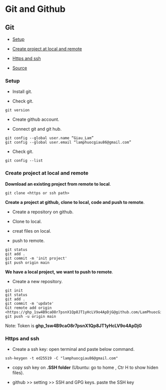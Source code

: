 # Git and Github
## Git
- [Setup](#Setup)
- [Create project at local and remote](#Create-project-at-local-and-remote)
- [Https and ssh](#Https-and-ssh)

- [Source](https://www.youtube.com/watch?v=pC1s6JOwglE&list=PLncHg6Kn2JT6nWS9MRjSnt6Z-9Rj0pAlo&index=3)

### Setup

- Install git.

- Check git.

```
git version
```

- Create github account.

- Connect git and git hub.

```
git config --global user.name “Giau_Lam”
git config --global user.email “lamphuocgiau86@gmail.com”
```
- Check git.

```
git config --list
```
### Create project at local and remote

**Download an existing project from remote to local**.

```
git clone <https or ssh path>
```
**Create a project at github, clone to local, code and push to remote**.

- Create a repository on github.

- Clone to local.

- creat files on local.

- push to remote.

```
git status
git add .
git commit -m 'init project'
git push origin main
```
**We have a local project, we want to push to remote**.

- Create a new repository.

```
git init
git status
git add .
git commit -m 'update'
Git remote add origin <https://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@github.com/LamPhuocGiau/Python.git>
git push -u origin main
```
Note: Token is **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**

### Https and ssh

- Create a ssh key: open terminal and paste below command.

```
ssh-keygen -t ed25519 -C "lamphuocgiau86@gmail.com"
```

- copy ssh key on **.SSH folder** (Ubuntu: go to home , Ctr H to show hiden files).

- github >> setting >> SSH and GPG keys. paste the SSH key











